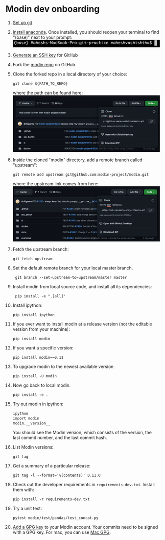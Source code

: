 # Modin dev onboarding

1. [Set up git](https://docs.github.com/en/get-started/quickstart/set-up-git)
1. [install anaconda](https://www.anaconda.com/products/individual#macos). Once installed,
you should reopen your terminal to find "(base)" next to your prompt: ![](conda_prompt.png)
1. [Generate an SSH key](https://docs.github.com/en/authentication/connecting-to-github-with-ssh/generating-a-new-ssh-key-and-adding-it-to-the-ssh-agent) for GitHub
1. Fork the [modin repo](https://github.com/modin-project/modin) on GitHub
1. Clone the forked repo in a local directory of your choice: 
    ```
    git clone ${PATH_TO_REPO}
    ```
    where the path can be found here: ![](clone_my_modin.png)
4. Inside the cloned "modin" directory, add a remote branch called "upstream":
   ```
   git remote add upstream git@github.com:modin-project/modin.git
   ```
   where the upstream link comes from here: ![](clone_upstream_modin.png)
1. Fetch the upstream branch:
    ```
    git fetch upstream
    ```
1. Set the default remote branch for your local master branch. 
    ```
     git branch --set-upstream-to=upstream/master master
    ```
1. Install modin from local source code, and install all its dependencies:
    ```
     pip install -e ".[all]"
    ```
1. Install ipython:
    ```
    pip install ipython
    ```
1. If you ever want to install modin at a release version (not the editable version from your machine): 
    ```
    pip install modin
    ```
1. If you want a specific version:
    ```
    pip install modin==0.11
    ```
1. To upgrade modin to the newest available version:
    ```
    pip install -U modin
    ```
1. Now go back to local modin.
    ```
    pip install -e .
    ```
1. Try out modin in ipython:
    ```
    ipython
    import modin
    modin.__version__
    ```
    You should see the Modin version, which consists of the version, the last commit number, and the last commit hash.

1. List Modin versions:
    ```
    git tag
    ```

1. Get a summary of a particular release:
    ```
    git tag -l --format='%(contents)' 0.11.0
    ```

1. Check out the developer requirements in `requirements-dev.txt`. Install them with:
    ```
    pip install -r requirements-dev.txt
    ```

1. Try a unit test:
    ```
    pytest modin/test/pandas/test_concat.py
    ```

1. [Add a GPG key](https://docs.github.com/en/authentication/managing-commit-signature-verification/adding-a-new-gpg-key-to-your-github-account ) to your Modin account. Your commits need to be signed with a GPG key. For mac, you can use [Mac GPG](https://gpgtools.org/).
